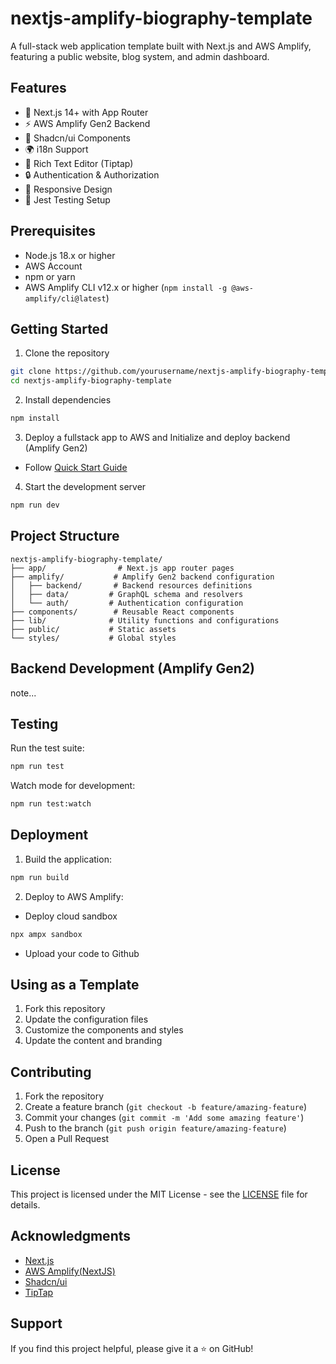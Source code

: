 # nextjs-amplify-biography-template

A full-stack web application template built with Next.js and AWS Amplify, featuring a public website, blog system, and admin dashboard.

## Features

- 🚀 Next.js 14+ with App Router
- ⚡ AWS Amplify Gen2 Backend
- 🎨 Shadcn/ui Components
- 🌍 i18n Support
- 📝 Rich Text Editor (Tiptap)
- 🔒 Authentication & Authorization
- 📱 Responsive Design
- 🧪 Jest Testing Setup

## Prerequisites

- Node.js 18.x or higher
- AWS Account
- npm or yarn
- AWS Amplify CLI v12.x or higher (`npm install -g @aws-amplify/cli@latest`)

## Getting Started

1. Clone the repository
```bash
git clone https://github.com/yourusername/nextjs-amplify-biography-template.git
cd nextjs-amplify-biography-template
```

2. Install dependencies
```bash
npm install
```

3. Deploy a fullstack app to AWS and Initialize and deploy backend (Amplify Gen2)
- Follow [Quick Start Guide](https://docs.amplify.aws/nextjs/start/quickstart/nextjs-app-router-client-components/)

4. Start the development server
```bash
npm run dev
```

## Project Structure

```
nextjs-amplify-biography-template/
├── app/                # Next.js app router pages
├── amplify/           # Amplify Gen2 backend configuration
│   ├── backend/       # Backend resources definitions
│   ├── data/         # GraphQL schema and resolvers
│   └── auth/         # Authentication configuration
├── components/        # Reusable React components
├── lib/              # Utility functions and configurations
├── public/           # Static assets
└── styles/           # Global styles
```

## Backend Development (Amplify Gen2)
note...

## Testing

Run the test suite:
```bash
npm run test
```

Watch mode for development:
```bash
npm run test:watch
```

## Deployment

1. Build the application:
```bash
npm run build
```

2. Deploy to AWS Amplify:
- Deploy cloud sandbox
```bash
npx ampx sandbox
```

- Upload your code to Github

## Using as a Template

1. Fork this repository
2. Update the configuration files
3. Customize the components and styles
4. Update the content and branding

## Contributing

1. Fork the repository
2. Create a feature branch (`git checkout -b feature/amazing-feature`)
3. Commit your changes (`git commit -m 'Add some amazing feature'`)
4. Push to the branch (`git push origin feature/amazing-feature`)
5. Open a Pull Request

## License

This project is licensed under the MIT License - see the [LICENSE](LICENSE) file for details.

## Acknowledgments

- [Next.js](https://nextjs.org/)
- [AWS Amplify(NextJS)](https://docs.amplify.aws/nextjs/start/)
- [Shadcn/ui](https://ui.shadcn.com/)
- [TipTap](https://tiptap.dev/)

## Support

If you find this project helpful, please give it a ⭐️ on GitHub!


